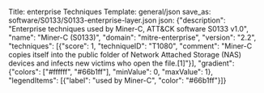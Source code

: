 Title: enterprise Techniques
Template: general/json
save_as: software/S0133/S0133-enterprise-layer.json
json: {"description": "Enterprise techniques used by Miner-C, ATT&CK software S0133 v1.0", "name": "Miner-C (S0133)", "domain": "mitre-enterprise", "version": "2.2", "techniques": [{"score": 1, "techniqueID": "T1080", "comment": "Miner-C copies itself into the public folder of Network Attached Storage (NAS) devices and infects new victims who open the file.[1]"}], "gradient": {"colors": ["#ffffff", "#66b1ff"], "minValue": 0, "maxValue": 1}, "legendItems": [{"label": "used by Miner-C", "color": "#66b1ff"}]}